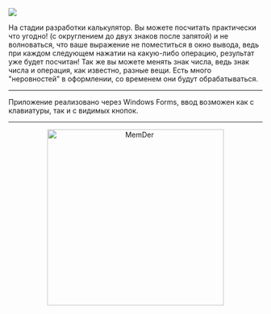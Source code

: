 ![](https://sun9-9.userapi.com/c858032/v858032112/22616f/7K1wxJHkjJk.jpg)

На стадии разработки калькулятор. Вы можете посчитать практически что угодно! (с округлением до двух знаков после запятой) и не волноваться, что ваше выражение не поместиться в окно вывода, ведь при каждом следующем нажатии на какую-либо операцию, результат уже будет посчитан! Так же вы можете менять знак числа, ведь знак числа и операция, как известно, разные вещи. Есть много "неровностей" в оформлении, со временем они будут обрабатываться.

------------

Приложение реализовано через Windows Forms, ввод возможен как с клавиатуры, так и с видимых кнопок.

------------



<p align="center">
  <a>
      <img src="https://psv4.userapi.com/c856236/u347249780/docs/d11/6819a4f81232/r.gif?extra=zajYjTktICGRZDh3noSBOoiZ8WW4VgjtplW_utDGwWVsWAy8BfDUmRzye8e-RT2X0AHicfuUKDMyDu0FEH3VVC6IZJn9lMr3DP7nz0bw2WpbtBTQwcbGQKjT6bkNecTtcyKVYWEy1m3uLhE8cLa_yZh7zA" alt="MemDer" width="350"></a>
  </a>  
</p>
